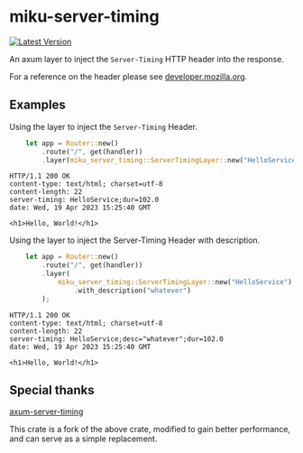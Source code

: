 # miku-server-timing

[![Latest Version](https://img.shields.io/crates/v/miku-server-timing.svg)](https://crates.io/crates/miku-server-timing)

An axum layer to inject the `Server-Timing` HTTP header into the response.

For a reference on the header please see [developer.mozilla.org](https://developer.mozilla.org/en-US/docs/Web/HTTP/Headers/Server-Timing).

## Examples

Using the layer to inject the `Server-Timing` Header.

```rust
    let app = Router::new()
        .route("/", get(handler))
        .layer(miku_server_timing::ServerTimingLayer::new("HelloService"));
```

```http
HTTP/1.1 200 OK
content-type: text/html; charset=utf-8
content-length: 22
server-timing: HelloService;dur=102.0
date: Wed, 19 Apr 2023 15:25:40 GMT

<h1>Hello, World!</h1>
```

Using the layer to inject the Server-Timing Header with description.

```rust
    let app = Router::new()
        .route("/", get(handler))
        .layer(
            miku_server_timing::ServerTimingLayer::new("HelloService")
                .with_description("whatever")
        );
```

```http
HTTP/1.1 200 OK
content-type: text/html; charset=utf-8
content-length: 22
server-timing: HelloService;desc="whatever";dur=102.0
date: Wed, 19 Apr 2023 15:25:40 GMT

<h1>Hello, World!</h1>
```

## Special thanks

[axum-server-timing](https://github.com/JensWalter/axum-server-timing)

This crate is a fork of the above crate, modified to gain better performance, and can serve as a simple replacement.
